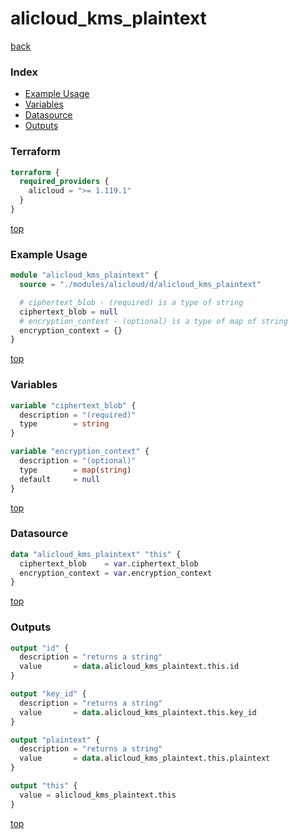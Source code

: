 # alicloud_kms_plaintext

[back](../alicloud.md)

### Index

- [Example Usage](#example-usage)
- [Variables](#variables)
- [Datasource](#datasource)
- [Outputs](#outputs)

### Terraform

```terraform
terraform {
  required_providers {
    alicloud = ">= 1.119.1"
  }
}
```

[top](#index)

### Example Usage

```terraform
module "alicloud_kms_plaintext" {
  source = "./modules/alicloud/d/alicloud_kms_plaintext"

  # ciphertext_blob - (required) is a type of string
  ciphertext_blob = null
  # encryption_context - (optional) is a type of map of string
  encryption_context = {}
}
```

[top](#index)

### Variables

```terraform
variable "ciphertext_blob" {
  description = "(required)"
  type        = string
}

variable "encryption_context" {
  description = "(optional)"
  type        = map(string)
  default     = null
}
```

[top](#index)

### Datasource

```terraform
data "alicloud_kms_plaintext" "this" {
  ciphertext_blob    = var.ciphertext_blob
  encryption_context = var.encryption_context
}
```

[top](#index)

### Outputs

```terraform
output "id" {
  description = "returns a string"
  value       = data.alicloud_kms_plaintext.this.id
}

output "key_id" {
  description = "returns a string"
  value       = data.alicloud_kms_plaintext.this.key_id
}

output "plaintext" {
  description = "returns a string"
  value       = data.alicloud_kms_plaintext.this.plaintext
}

output "this" {
  value = alicloud_kms_plaintext.this
}
```

[top](#index)